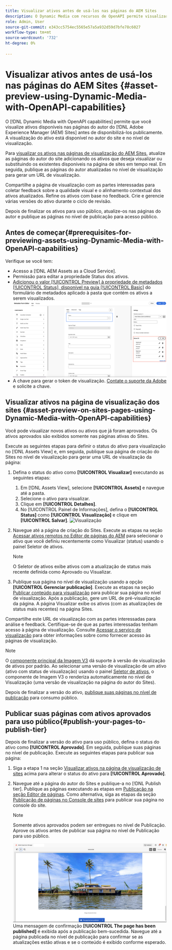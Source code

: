 ```yaml
---
title: Visualizar ativos antes de usá-los nas páginas do AEM Sites
description: O Dynamic Media com recursos de OpenAPI permite visualizar ativos nas páginas de visualização do Adobe Experience Manager (AEM) Sites. Essa visualização de ativos permite que você e suas partes interessadas revisem e validem as atualizações dos ativos antes de publicar as páginas do autor (com ativos atualizados) para consumo público.
role: Admin, User
source-git-commit: e343cc5754ec5565e57a5a932d59d7bfe78c6027
workflow-type: tm+mt
source-wordcount: '732'
ht-degree: 0%

---
```



# Visualizar ativos antes de usá-los nas páginas do AEM Sites {#asset-preview-using-Dynamic-Media-with-OpenAPI-capabilities}

O [!DNL Dynamic Media with OpenAPI capabilities] permite que você visualize ativos disponíveis nas páginas do autor do [!DNL Adobe Experience Manager (AEM) Sites] antes de disponibilizá-los publicamente. A visualização do ativo está disponível no autor do site e no nível de visualização.

Para [visualizar os ativos nas páginas de visualização do AEM Sites](#asset-preview-on-sites-pages-using-Dynamic-Media-with-OpenAPI-capabilities), atualize as páginas do autor do site adicionando os ativos que deseja visualizar ou substituindo os existentes disponíveis na página de sites em tempo real. Em seguida, publique as páginas do autor atualizadas no nível de visualização para gerar um URL de visualização.

Compartilhe a página de visualização com as partes interessadas para coletar feedback sobre a qualidade visual e o alinhamento contextual dos ativos atualizados. Refine os ativos com base no feedback. Crie e gerencie várias versões do ativo durante o ciclo de revisão.

Depois de finalizar os ativos para uso público, atualize-os nas páginas do autor e publique as páginas no nível de publicação para acesso público.

## Antes de começar{#prerequisites-for-previewing-assets-using-Dynamic-Media-with-OpenAPI-capabilities}

Verifique se você tem:

* Acesso a [!DNL AEM Assets as a Cloud Service].
* Permissão para editar a propriedade Status dos ativos.
* [Adicionou o valor [!UICONTROL Preview] à propriedade de metadados [!UICONTROL &#x200B; Status], disponível na guia [!UICONTROL Basic]](/help/assets/metadata-assets-view.md#edit-metadata-forms) do formulário de metadados aplicado à pasta que contém os ativos a serem visualizados.
  ![Adicionar opção de Visualização](/help/assets/assets/metedata-form-preview.png)
* A chave para gerar o token de visualização. [Contate o suporte da Adobe](https://helpx.adobe.com/in/contact.html) e solicite a chave.

## Visualizar ativos na página de visualização dos sites {#asset-preview-on-sites-pages-using-Dynamic-Media-with-OpenAPI-capabilities}

Você pode visualizar novos ativos ou ativos que já foram aprovados. Os ativos aprovados são exibidos somente nas páginas ativas do Sites.

Execute as seguintes etapas para definir o status do ativo para visualização no [!DNL Assets View] e, em seguida, publique sua página de criação do Sites no nível de visualização para gerar uma URL de visualização da página:

1. Defina o status do ativo como **[!UICONTROL Visualizar]** executando as seguintes etapas:

   1. Em [!DNL Assets View], selecione **[!UICONTROL Assets]** e navegue até a pasta.
   1. Selecione o ativo para visualizar.
   1. Clique em **[!UICONTROL Detalhes]**.
   1. No [!UICONTROL Painel de Informações], defina o **[!UICONTROL Status]** como **[!UICONTROL Visualização]** e clique em **[!UICONTROL Salvar]**.
      ![Visualização](/help/assets/assets/preview-boat-at-bay.png)

1. Navegue até a página de criação do Sites. Execute as etapas na seção [Acessar ativos remotos no Editor de páginas do AEM](/help/assets/integrate-remote-approved-assets-with-sites.md#access-remote-assets-in-aem-page-editor) para selecionar o ativo que você definiu recentemente como Visualizar (status) usando o painel Seletor de ativos.

   >[!NOTE]
   >
   > O Seletor de ativos exibe ativos com a atualização de status mais recente definida como Aprovado ou Visualizar.

1. Publique sua página no nível de visualização usando a opção **[!UICONTROL Gerenciar publicação]**. Execute as etapas na seção [Publicar conteúdo para visualização](https://experienceleague.adobe.com/pt-br/docs/experience-manager-cloud-service/content/sites/authoring/sites-console/previewing-content) para publicar sua página no nível de visualização. Após a publicação, gere um URL de pré-visualização da página. A página Visualizar exibe os ativos (com as atualizações de status mais recentes) na página Sites.

Compartilhe este URL de visualização com as partes interessadas para análise e feedback. Certifique-se de que as partes interessadas tenham acesso à página de visualização. Consulte [Acessar o serviço de visualização](https://experienceleague.adobe.com/pt-br/docs/experience-manager-cloud-service/content/implementing/using-cloud-manager/manage-environments#access-preview-service) para obter informações sobre como fornecer acesso às páginas de visualização.

>[!NOTE]
>
>O [componente principal da Imagem V3](https://experienceleague.adobe.com/pt-br/docs/experience-manager-core-components/using/wcm-components/image#version-and-compatibility) dá suporte à versão de visualização de ativos por padrão. Ao selecionar uma versão de visualização de um ativo (ativo com status de visualização) usando o painel [Seletor de ativos](https://experienceleague.adobe.com/pt-br/docs/experience-manager-cloud-service/content/assets/manage/asset-selector/asset-selector-upload), o componente de Imagem V3 o renderiza automaticamente no nível de Visualização (uma versão de visualização na página do autor do Sites).

Depois de finalizar a versão do ativo, [publique suas páginas no nível de publicação](#publish-your-pages-to-publish-tier) para consumo público.

## Publicar suas páginas com ativos aprovados para uso público{#publish-your-pages-to-publish-tier}

Depois de finalizar a versão do ativo para uso público, defina o status do ativo como **[!UICONTROL Aprovado]**. Em seguida, publique suas páginas no nível de publicação. Execute as seguintes etapas para publicar sua página:

1. Siga a etapa 1 na seção [Visualizar ativos na página de visualização de sites](#asset-preview-on-sites-pages-using-Dynamic-Media-with-OpenAPI-capabilities) acima para alterar o status do ativo para **[!UICONTROL Aprovado]**.
1. Navegue até a página do autor do Sites e publique-a no [!DNL Publish tier]. Publique as páginas executando as etapas em [Publicação na seção Editor de páginas](https://experienceleague.adobe.com/pt-br/docs/experience-manager-cloud-service/content/sites/authoring/page-editor/publishing#publishing-from-the-page-editor).
Como alternativa, siga as etapas da seção [Publicação de páginas no Console de sites](https://experienceleague.adobe.com/pt-br/docs/experience-manager-cloud-service/content/sites/authoring/sites-console/publishing-pages#publishing-from-the-sites-console) para publicar sua página no console do site.

   >[!NOTE]
   >
   > Somente ativos aprovados podem ser entregues no nível de Publicação. Aprove os ativos antes de publicar sua página no nível de Publicação para uso público.

   ![A página foi publicada](/help/assets/assets/the-page-has-been-publushed.png)
Uma mensagem de confirmação **[!UICONTROL The page has been published]** é exibida após a publicação bem-sucedida. Navegue até a página publicada no nível de publicação para confirmar se as atualizações estão ativas e se o conteúdo é exibido conforme esperado.

